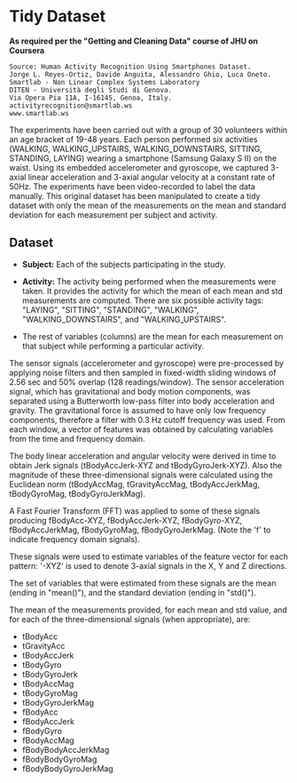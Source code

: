 # Tidy Dataset

**As required per the "Getting and Cleaning Data" course of JHU on Coursera**


    Source: Human Activity Recognition Using Smartphones Dataset.
    Jorge L. Reyes-Ortiz, Davide Anguita, Alessandro Ghio, Luca Oneto.
    Smartlab - Non Linear Complex Systems Laboratory
    DITEN - Università degli Studi di Genova.
    Via Opera Pia 11A, I-16145, Genoa, Italy.
    activityrecognition@smartlab.ws
    www.smartlab.ws
 
The experiments have been carried out with a group of 30 volunteers within an age bracket of 19-48 years. Each person performed six activities (WALKING, WALKING_UPSTAIRS, WALKING_DOWNSTAIRS, SITTING, STANDING, LAYING) wearing a smartphone (Samsung Galaxy S II) on the waist. Using its embedded accelerometer and gyroscope, we captured 3-axial linear acceleration and 3-axial angular velocity at a constant rate of 50Hz. The experiments have been video-recorded to label the data manually. This original dataset has been manipulated to create a tidy dataset with only the mean of the measurements on the mean and standard deviation for each measurement per subject and activity.
 
## Dataset

- **Subject:** Each of the subjects participating in the study.

- **Activity:** The activity being performed when the measurements were taken. It provides the activity for which the mean of each mean and std measurements are computed. There are six possible activity tags: "LAYING", "SITTING", "STANDING", "WALKING", "WALKING_DOWNSTAIRS", and "WALKING_UPSTAIRS".

- The rest of variables (columns) are the mean for each measurement on that subject while performing a particular activity.

The sensor signals (accelerometer and gyroscope) were pre-processed by applying noise filters and then sampled in fixed-width sliding windows of 2.56 sec and 50% overlap (128 readings/window). The sensor acceleration signal, which has gravitational and body motion components, was separated using a Butterworth low-pass filter into body acceleration and gravity. The gravitational force is assumed to have only low frequency components, therefore a filter with 0.3 Hz cutoff frequency was used. From each window, a vector of features was obtained by calculating variables from the time and frequency domain.

The body linear acceleration and angular velocity were derived in time to obtain Jerk signals (tBodyAccJerk-XYZ and tBodyGyroJerk-XYZ). Also the magnitude of these three-dimensional signals were calculated using the Euclidean norm (tBodyAccMag, tGravityAccMag, tBodyAccJerkMag, tBodyGyroMag, tBodyGyroJerkMag). 

A Fast Fourier Transform (FFT) was applied to some of these signals producing fBodyAcc-XYZ, fBodyAccJerk-XYZ, fBodyGyro-XYZ, fBodyAccJerkMag, fBodyGyroMag, fBodyGyroJerkMag. (Note the 'f' to indicate frequency domain signals). 

These signals were used to estimate variables of the feature vector for each pattern: '-XYZ' is used to denote 3-axial signals in the X, Y and Z directions.

The set of variables that were estimated from these signals are the mean (ending in "mean()"), and the standard deviation (ending in "std()").

The mean of the measurements provided, for each mean and std value, and for each of the three-dimensional signals (when appropriate), are:

- tBodyAcc
- tGravityAcc
- tBodyAccJerk
- tBodyGyro
- tBodyGyroJerk
- tBodyAccMag
- tBodyGyroMag
- tBodyGyroJerkMag
- fBodyAcc
- fBodyAccJerk
- fBodyGyro
- fBodyAccMag
- fBodyBodyAccJerkMag
- fBodyBodyGyroMag
- fBodyBodyGyroJerkMag